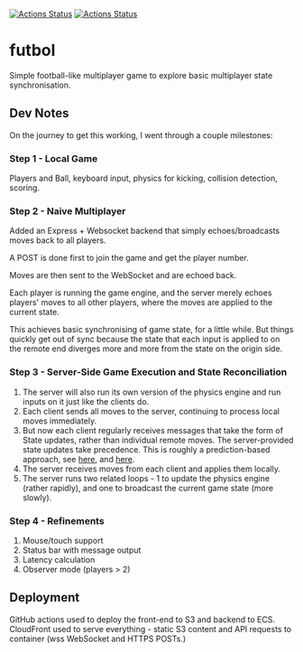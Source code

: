 [![Actions Status](https://github.com/bmantoni/futbol/workflows/Build%20and%20Deploy%20FrontEnd/badge.svg)](https://github.com/bmantoni/futbol/actions)
[![Actions Status](https://github.com/bmantoni/futbol/workflows/Build%20and%20Deploy%20BackEnd/badge.svg)](https://github.com/bmantoni/futbol/actions)

# futbol
Simple football-like multiplayer game to explore basic multiplayer state synchronisation.

## Dev Notes
On the journey to get this working, I went through a couple milestones:

### Step 1 - Local Game

Players and Ball, keyboard input, physics for kicking, collision detection, scoring.

### Step 2 - Naive Multiplayer

Added an Express + Websocket backend that simply echoes/broadcasts moves back to all players.

A POST is done first to join the game and get the player number.

Moves are then sent to the WebSocket and are echoed back.

Each player is running the game engine, and the server merely echoes players' moves to all other players, where the moves are applied to the current state.

This achieves basic synchronising of game state, for a little while. But things quickly get out of sync because the state that each input is applied to on the remote end diverges more and more from the state on the origin side.

### Step 3 - Server-Side Game Execution and State Reconciliation

1. The server will also run its own version of the physics engine and run inputs on it just like the clients do. 
2. Each client sends all moves to the server, continuing to process local moves immediately.
3. But now each client regularly receives messages that take the form of State updates, rather than individual remote moves. The server-provided state updates take precedence. This is roughly a prediction-based approach, see [here](https://developer.valvesoftware.com/wiki/Source_Multiplayer_Networking), and [here](https://medium.com/@qingweilim/how-do-multiplayer-games-sync-their-state-part-1-ab72d6a54043).
4. The server receives moves from each client and applies them locally.
5. The server runs two related loops - 1 to update the physics engine (rather rapidly), and one to broadcast the current game state (more slowly).

### Step 4 - Refinements

1. Mouse/touch support 
2. Status bar with message output
3. Latency calculation
4. Observer mode (players > 2)

## Deployment
GitHub actions used to deploy the front-end to S3 and backend to ECS. CloudFront used to serve everything - static S3 content and API requests to container (wss WebSocket and HTTPS POSTs.)